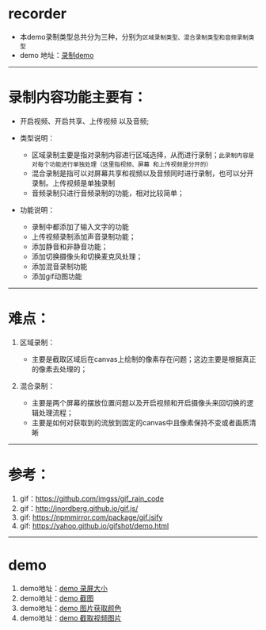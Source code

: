# recorder
  - 本demo录制类型总共分为三种，分别为`区域录制类型、混合录制类型和音频录制类型`
  - demo 地址：[录制demo](https://he-juan.github.io/RecordVideo/recordProgram/index.html)

-----
# 录制内容功能主要有： 
  - 开启视频、开启共享、上传视频 以及音频;
   
  - 类型说明：
      -  区域录制主要是指对录制内容进行区域选择，从而进行录制；`此录制内容是对每个功能进行单独处理（这里指视频、屏幕 和上传视频是分开的）`
      -  混合录制是指可以对屏幕共享和视频以及音频同时进行录制，也可以分开录制。上传视频是单独录制
      -  音频录制只进行音频录制的功能，相对比较简单；
  - 功能说明：
      - 录制中都添加了输入文字的功能
      - 上传视频录制添加声音录制功能； 
      - 添加静音和非静音功能；
      - 添加切换摄像头和切换麦克风处理；   
      - 添加混音录制功能
      - 添加gif动图功能
   
  -------
  
# 难点：
  1. 区域录制：
     - 主要是截取区域后在canvas上绘制的像素存在问题；这边主要是根据真正的像素去处理的；
 
  2. 混合录制：
     - 主要是两个屏幕的摆放位置问题以及开启视频和开启摄像头来回切换的逻辑处理流程； 
     - 主要是如何对获取到的流放到固定的canvas中且像素保持不变或者画质清晰     
 
 
 -------------
 
 # 参考：
  1. gif：https://github.com/imgss/gif_rain_code
  2. gif：http://jnordberg.github.io/gif.js/
  3. gif: https://npmmirror.com/package/gif.jsify
  4. gif: https://yahoo.github.io/gifshot/demo.html
  
 -------------
 
 # demo
  1. demo地址：[demo 录屏大小](https://he-juan.github.io/RecordVideo/getPosition/demo_record.html) 
  2. demo地址：[demo 截图](https://he-juan.github.io/RecordVideo/getPosition/demo4.html)  
  3. demo地址：[demo 图片获取颜色](https://he-juan.github.io/RecordVideo/getPosition/demo5.html)
  4. demo地址：[demo 截取视频图片](https://he-juan.github.io/RecordVideo/webReal/videoScreenshots/vss.html)